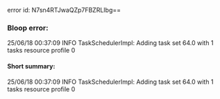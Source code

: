 error id: N7sn4RTJwaQZp7FBZRLIbg==
### Bloop error:

25/06/18 00:37:09 INFO TaskSchedulerImpl: Adding task set 64.0 with 1 tasks resource profile 0
#### Short summary: 

25/06/18 00:37:09 INFO TaskSchedulerImpl: Adding task set 64.0 with 1 tasks resource profile 0